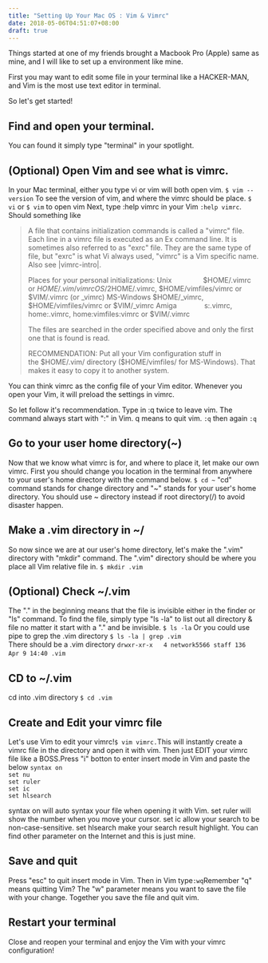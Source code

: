 ```yaml
---
title: "Setting Up Your Mac OS : Vim & Vimrc"
date: 2018-05-06T04:51:07+08:00
draft: true
---
```




Things started at one of my friends brought a Macbook Pro (Apple) same as mine, and I will like to set up a environment like mine.

First you may want to edit some file in your terminal like a HACKER-MAN, and Vim is the most use text editor in terminal.

So let's get started!

<h2>Find and open your terminal.‌</h2>
You can found it simply type "terminal" in your spotlight.
<h2>(Optional) Open Vim and see what is vimrc.</h2>
In your Mac terminal, either you type vi or vim will both open vim.
<code>$ vim --version</code>‌
To see the version of vim, and where the vimrc should be place.
<code>$ vi</code> or
<code>$ vim</code>‌ to open vim
Next, type :help vimrc in your Vim
<code>:help vimrc</code>.
Should something like
<blockquote>A file that contains initialization commands is called a "vimrc" file. Each line in a vimrc file is executed as an Ex command line. It is sometimes also referred to as "exrc" file. They are the same type of file, but "exrc" is what Vi always used, "vimrc" is a Vim specific name. Also see |vimrc-intro|.

Places for your personal initializations:
Unix                $HOME/.vimrc
or $HOME/.vim/vimrc
OS/2                 $HOME/.vimrc, $HOME/vimfiles/vimrc
or $VIM/.vimrc (or _vimrc)
MS-Windows $HOME/_vimrc, $HOME/vimfiles/vimrc
or $VIM/_vimrc
Amiga              s:.vimrc, home:.vimrc, home:vimfiles:vimrc
or $VIM/.vimrc

The files are searched in the order specified above and only the first one that is found is read.
<p class="p1"><span class="s1">RECOMMENDATION: Put all your Vim configuration stuff in the </span><span class="s1">$HOME/.vim/ directory ($HOME/vimfiles/ for MS-Windows). That makes it</span><span class="s1"><span class="Apple-converted-space"> </span>easy to copy it to another system.</span></p>
</blockquote>
You can think vimrc as the config file of your Vim editor. Whenever you open your Vim, it will preload the settings in vimrc.

So let follow it's recommendation.
Type in :q twice to leave vim. The command always start with ":" in Vim. q means to quit vim.
<code>:q</code> then again <code>:q</code>‌


<h2> Go to your user home directory(~)</h2>
Now that we know what vimrc is for, and where to place it, let make our own vimrc. First you should change you location in the terminal from anywhere to your user's home directory with the command below.
<code>$ cd ~</code>
"cd" command stands for change directory and "~" stands for your user's home directory.‌ You should use ~ directory instead if root directory(/) to avoid disaster happen.
	<h2>Make a .vim directory in ~/</h2>
So now since we are at our user's home directory, let's make the ".vim" directory with "mkdir" command. The ".vim" directory should be where you place all Vim relative file in.
<code>$ mkdir .vim</code>‌
	<h2>(Optional) Check ~/.vim</h2>
The "." in the beginning means that the file is invisible either in the finder or "ls" command. To find the file, simply type "ls -la" to list out all directory & file no matter it start with a "." and be invisible.
<code>$ ls -la</code>
Or you could use pipe to grep the .vim directory
<code>$ ls -la | grep .vim
</code>
There should be a .vim directory
<code>drwxr-xr-x   4 network5566 staff 136 Apr 9 14:40 .vim</code>‌
	<h2>CD to ~/.vim</h2>
cd into .vim directory
<code>$ cd .vim</code>
	<h2>Create and Edit your vimrc file</h2>
Let's use Vim to edit your vimrc!<code>$ vim vimrc.</code>This will instantly create a vimrc file in the directory and open it with vim.‌ Then just EDIT your vimrc file like a BOSS.Press "i" botton to enter insert mode in Vim and paste the below
<code>syntax on
set nu
set ruler
set ic
set hlsearch</code>

syntax on will auto syntax your file when opening it with Vim.
set ruler will show the number when you move your cursor.
set ic allow your search to be non-case-sensitive.
set hlsearch make your search result highlight.‌‌‌‌
You can find other parameter on the Internet and this is just mine.
	<h2>Save and quit</h2>
Press "esc" to quit insert mode in Vim. Then in Vim type<code>:wq</code>Remember "q" means quitting Vim? The "w" parameter means you want to save the file with your change. Together you save the file and quit vim.‌
	<h2>Restart your terminal</h2>
Close and reopen your terminal and enjoy the Vim with your vimrc configuration!
